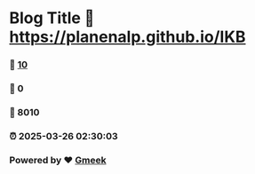 # Blog Title :link: https://planenalp.github.io/IKB 
### :page_facing_up: [10](https://planenalp.github.io/IKB/tag.html) 
### :speech_balloon: 0 
### :hibiscus: 8010 
### :alarm_clock: 2025-03-26 02:30:03 
### Powered by :heart: [Gmeek](https://github.com/Meekdai/Gmeek)
